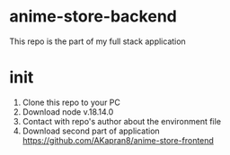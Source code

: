 # anime-store-backend

This repo is the part of my full stack application

# init
1. Clone this repo to your PC
2. Download node  v.18.14.0
3. Contact with repo's author about the environment file
4. Download second part of application https://github.com/AKapran8/anime-store-frontend

